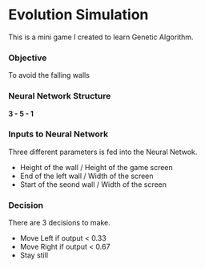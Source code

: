 # Evolution Simulation

This is a mini game I created to learn Genetic Algorithm.

### Objective 

To avoid the falling walls

### Neural Network Structure

**3 - 5 - 1**

### Inputs to Neural Network

Three different parameters is fed into the Neural Netwok.
- Height of the wall / Height of the game screen
- End of the left wall / Width of the screen
- Start of the seond wall / Width of the screen

### Decision
There are 3 decisions to make.
- Move Left if output < 0.33
- Move Right if output < 0.67
- Stay still